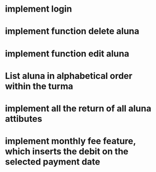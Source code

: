 # implement login
# implement function delete aluna
# implement function edit aluna
# List aluna in alphabetical order within the turma
# implement all the return of all aluna attibutes
# implement monthly fee feature, which inserts the debit on the selected payment date
